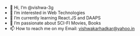 - 👋 Hi, I’m @vishwa-3g
- 👀 I’m interested in Web Technologies
- 🌱 I’m currently learning React.JS and DAAPS
- 💞️ I’m passionate about SCI-FI Movies, Books
- 📫 How to reach me on my Email: vishwakarhadkar@yahoo.in

<!---
vishwa-3g/vishwa-3g is a ✨ special ✨ repository because its `README.md` (this file) appears on your GitHub profile.
You can click the Preview link to take a look at your changes.
--->
